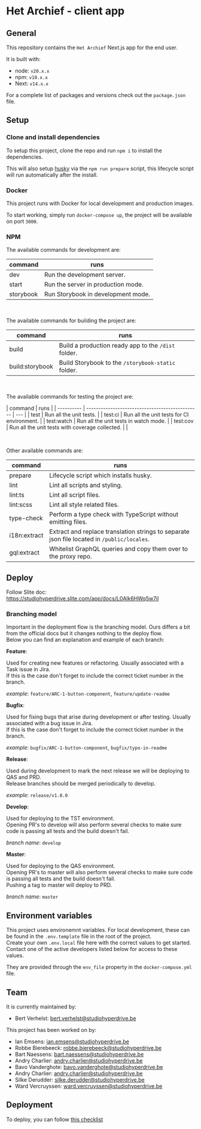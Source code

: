 # Het Archief - client app

## General

This repository contains the `Het Archief` Next.js app for the end user.

It is built with:

- node: `v20.x.x`
- npm: `v10.x.x`
- Next: `v14.x.x`

For a complete list of packages and versions check out the `package.json` file.

## Setup

### Clone and install dependencies

To setup this project, clone the repo and run `npm i` to install the dependencies.

This will also setup [husky](https://github.com/typicode/husky) via the `npm run prepare` script, this lifecycle script
will run automatically after the install.

### Docker

This project runs with Docker for local development and production images.

To start working, simply run `docker-compose up`, the project will be available on port `3000`.

### NPM

The available commands for development are:

| command   | runs                               |
|-----------|------------------------------------|
| dev       | Run the development server.        |
| start     | Run the server in production mode. |
| storybook | Run Storybook in development mode. |

<br>

The available commands for building the project are:

| command         | runs                                                |
|-----------------|-----------------------------------------------------|
| build           | Build a production ready app to the `/dist` folder. |
| build:storybook | Build Storybook to the `/storybook-static` folder.  |

<br>

The available commands for testing the project are:

| command | runs |
| ---------- | ----------------------------------------------- | --- |
| test | Run all the unit tests. |
| test:ci | Run all the unit tests for CI environment. |
| test:watch | Run all the unit tests in watch mode. |
| test:cov | Run all the unit tests with coverage collected. | |

<br>

Other available commands are:

| command      | runs                                                                                        |
|--------------|---------------------------------------------------------------------------------------------|
| prepare      | Lifecycle script which installs husky.                                                      |
| lint         | Lint all scripts and styling.                                                               |
| lint:ts      | Lint all script files.                                                                      |
| lint:scss    | Lint all style related files.                                                               |
| type-check   | Perform a type check with TypeScript without emitting files.                                |
| i18n:extract | Extract and replace translation strings to separate json file located in `/public/locales`. |
| gql:extract  | Whitelist GraphQL queries and copy them over to the proxy repo.                             |

## Deploy

Follow Slite doc: https://studiohyperdrive.slite.com/app/docs/L0Alk6HWq5w7il

### Branching model

Important in the deployment flow is the branching model. Ours differs a bit from the official docs but it changes
nothing to the deploy flow.  
Below you can find an explanation and example of each branch:

**Feature**:

Used for creating new features or refactoring. Usually associated with a Task issue in Jira.  
If this is the case don't forget to include the correct ticket number in the branch.

_example_: `feature/ARC-1-button-component`, `feature/update-readme`

**Bugfix**:

Used for fixing bugs that arise during development or after testing. Usually associated with a bug issue in Jira.  
If this is the case don't forget to include the correct ticket number in the branch.

_example_: `bugfix/ARC-1-button-component`, `bugfix/typo-in-readme`

**Release**:

Used during development to mark the next release we will be deploying to QAS and PRD.  
Release branches should be merged periodically to develop.

_example_: `release/v1.0.0`

**Develop**:

Used for deploying to the TST environment.  
Opening PR's to develop will also perform several checks to make sure code is passing all tests and the build doesn't
fail.

_branch name_: `develop`

**Master**:

Used for deploying to the QAS environment.  
Opening PR's to master will also perform several checks to make sure code is passing all tests and the build doesn't
fail.  
Pushing a tag to master will deploy to PRD.

_branch name_: `master`

## Environment variables

This project uses environemnt variables. For local development, these can be found in the
`.env.template` file in the root of the project.  
Create your own `.env.local` file here with the correct values to get started. Contact one of the active developers
listed below for access to these values.

They are provided through the `env_file` property in the `docker-compose.yml` file.

## Team

It is currently maintained by:

- Bert Verhelst: bert.verhelst@studiohyperdrive.be


This project has been worked on by:

- Ian Emsens: ian.emsens@studiohyperdrive.be
- Robbe Bierebeeck: robbe.bierebeeck@studiohyperdrive.be
- Bart Naessens: bart.naessens@studiohyperdrive.be
- Andry Charlier: andry.charlier@studiohyperdrive.be
- Bavo Vanderghote: bavo.vanderghote@studiohyperdrive.be
- Andry Charlier: andry.charlier@studiohyperdrive.be
- Silke Derudder: silke.derudder@studiohyperdrive.be
- Ward Vercruyssen: ward.vercruyssen@studiohyperdrive.be


## Deployment

To deploy, you can follow [this checklist](https://studiohyperdrive.slite.com/app/docs/L0Alk6HWq5w7il)
